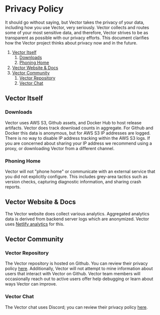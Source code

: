 # Privacy Policy

It should go without saying, but Vector takes the privacy of your data,
including how you use Vector, very seriously. Vector collects and routes some
of your most sensitive data, and therefore, Vector strives to be as transparent
as possible with our privacy efforts. This document clarifies how the Vector
project thinks about privacy now and in the future.

<!-- MarkdownTOC autolink="true" style="ordered" indent="   " -->

1. [Vector Itself](#vector-itself)
   1. [Downloads](#downloads)
   1. [Phoning Home](#phoning-home)
1. [Vector Website & Docs](#vector-website--docs)
1. [Vector Community](#vector-community)
   1. [Vector Repository](#vector-repository)
   1. [Vector Chat](#vector-chat)

<!-- /MarkdownTOC -->

## Vector Itself

### Downloads

Vector uses AWS S3, Github assets, and Docker Hub to host release artifacts.
Vector does track download counts in aggregate. For Github and Docker this data
is anonymous, but for AWS S3 IP addresses are logged. There is no way to disable
IP address tracking within the AWS S3 logs. If you are concerned about sharing
your IP address we recommend using a proxy, or downloading Vector from a
different channel.

### Phoning Home

Vector will not "phone home" or communicate with an external service that you
did not explicitly configure. This includes grey-area tactics such as version
checks, capturing diagnostic information, and sharing crash reports.

## Vector Website & Docs

The Vector website does collect various analytics. Aggregated analytics data is
derived from backend server logs which are anonymized. Vector uses
[Netlify analytics][netlify_analytics] for this.

## Vector Community

### Vector Repository

The Vector repository is hosted on Github. You can review their privacy policy
[here][github_pp]. Additionally, Vector will not attempt to mine information
about users that interact with Vector on Github. Vector team members will
occasionally reach out to active users offer help debugging or learn about
ways Vector can improve.

### Vector Chat

The Vector chat uses Discord; you can review their
privacy policy [here][discord_pp].

[github_pp]: https://help.github.com/en/github/site-policy/github-privacy-statement
[discord_pp]: https://discord.com/privacy/
[netlify_analytics]: https://www.netlify.com/products/analytics/
[vero_pp]: https://www.getvero.com/privacy/
